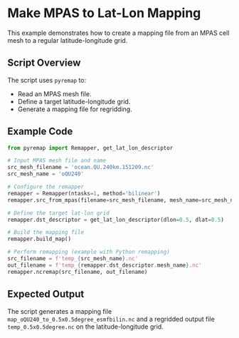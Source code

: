 # Make MPAS to Lat-Lon Mapping

This example demonstrates how to create a mapping file from an MPAS cell mesh
to a regular latitude-longitude grid.

## Script Overview

The script uses `pyremap` to:
- Read an MPAS mesh file.
- Define a target latitude-longitude grid.
- Generate a mapping file for regridding.

## Example Code

```python
from pyremap import Remapper, get_lat_lon_descriptor

# Input MPAS mesh file and name
src_mesh_filename = 'ocean.QU.240km.151209.nc'
src_mesh_name = 'oQU240'

# Configure the remapper
remapper = Remapper(ntasks=1, method='bilinear')
remapper.src_from_mpas(filename=src_mesh_filename, mesh_name=src_mesh_name)

# Define the target lat-lon grid
remapper.dst_descriptor = get_lat_lon_descriptor(dlon=0.5, dlat=0.5)

# Build the mapping file
remapper.build_map()

# Perform remapping (example with Python remapping)
src_filename = f'temp_{src_mesh_name}.nc'
out_filename = f'temp_{remapper.dst_descriptor.mesh_name}.nc'
remapper.ncremap(src_filename, out_filename)
```

## Expected Output

The script generates a mapping file `map_oQU240_to_0.5x0.5degree_esmfbilin.nc`
and a regridded output file `temp_0.5x0.5degree.nc` on the latitude-longitude
grid.
